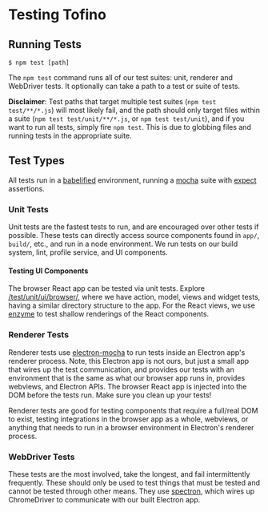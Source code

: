 # Testing Tofino

## Running Tests

```
$ npm test [path]
```

The `npm test` command runs all of our test suites: unit, renderer and WebDriver tests. It optionally can take a path to a test or suite of tests.

**Disclaimer**: Test paths that target multiple test suites (`npm test test/**/*.js`) will most likely fail, and the path should only target files within a suite (`npm test test/unit/**/*.js`, or `npm test test/unit`), and if you want to run all tests, simply fire `npm test`. This is due to globbing files and running tests in the appropriate suite.

## Test Types

All tests run in a [babelified](http://babeljs.io) environment, running a [mocha](http://mochajs.org/) suite with [expect](https://www.npmjs.com/package/expect) assertions.

### Unit Tests

Unit tests are the fastest tests to run, and are encouraged over other tests if possible. These tests can directly access source components found in `app/`, `build/`, etc., and run in a node environment. We run tests on our build system, lint, profile service, and UI components.

#### Testing UI Components

The browser React app can be tested via unit tests. Explore [/test/unit/ui/browser/](/test/unit/ui/browser), where we have action, model, views and widget tests, having a similar directory structure to the app. For the React views, we use [enzyme](https://www.npmjs.com/package/enzyme) to test shallow renderings of the React components.

### Renderer Tests

Renderer tests use [electron-mocha](https://www.npmjs.com/package/electron-mocha) to run tests inside an Electron app's renderer process. Note, this Electron app is not ours, but just a small app that wires up the test communication, and provides our tests with an environment that is the same as what our browser app runs in, provides webviews, and Electron APIs. The browser React app is injected into the DOM before the tests run. Make sure you clean up your tests!

Renderer tests are good for testing components that require a full/real DOM to exist, testing integrations in the browser app as a whole, webviews, or anything that needs to run in a browser environment in Electron's renderer process.

### WebDriver Tests

These tests are the most involved, take the longest, and fail intermittently frequently. These should only be used to test things that must be tested and cannot be tested through other means. They use [spectron](https://github.com/electron/spectron), which wires up ChromeDriver to communicate with our built Electron app.
